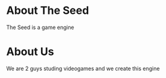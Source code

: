 # About The Seed
The Seed is a game engine

# About Us
We are 2 guys studing videogames and we create this engine
